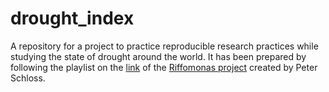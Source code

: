 # drought_index
A repository for a project to practice reproducible research practices while studying the state of drought around the world. It has been prepared by following the playlist on the [link](https://www.youtube.com/watch?v=olu821RTQA8&amp;list=PLmNrK_nkqBpK6iqwN3QeQyXqI6DrcGgIm&amp;pp=iAQB) of the [Riffomonas project](https://github.com/riffomonas) created by Peter Schloss. 
